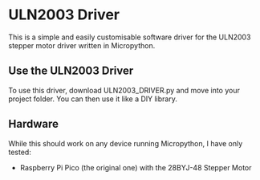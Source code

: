 # ULN2003 Driver
This is a simple and easily customisable software driver for the ULN2003 stepper motor driver written in Micropython.

## Use the ULN2003 Driver
To use this driver, download ULN2003_DRIVER.py and move into your project folder. You can then use it like a DIY library.

## Hardware
While this should work on any device running Micropython, I have only tested:
- Raspberry Pi Pico (the original one) with the 28BYJ-48 Stepper Motor
